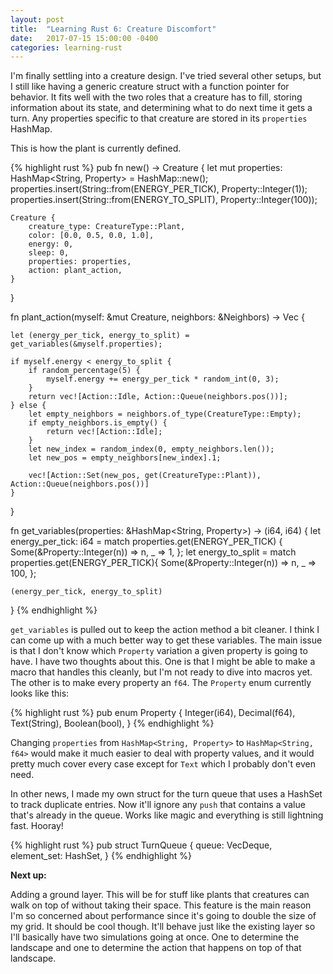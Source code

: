 ```yaml
---
layout: post
title:  "Learning Rust 6: Creature Discomfort"
date:   2017-07-15 15:00:00 -0400
categories: learning-rust
---
```

I'm finally settling into a creature design.  I've tried several other setups, but I still like having a generic creature struct with a function pointer for behavior.  It fits well with the two roles that a creature has to fill, storing information about its state, and determining what to do next time it gets a turn.  Any properties specific to that creature are stored in its `properties` HashMap.

This is how the plant is currently defined.

{% highlight rust %}
pub fn new() -> Creature {
    let mut properties: HashMap<String, Property> = HashMap::new();
    properties.insert(String::from(ENERGY_PER_TICK), Property::Integer(1));
    properties.insert(String::from(ENERGY_TO_SPLIT), Property::Integer(100));
    
    Creature {
        creature_type: CreatureType::Plant,
        color: [0.0, 0.5, 0.0, 1.0],
        energy: 0,
        sleep: 0,
        properties: properties,
        action: plant_action,
    }
}

fn plant_action(myself: &mut Creature, neighbors: &Neighbors) -> Vec<Action> {

    let (energy_per_tick, energy_to_split) = get_variables(&myself.properties);

    if myself.energy < energy_to_split {
        if random_percentage(5) {
            myself.energy += energy_per_tick * random_int(0, 3);
        }
        return vec![Action::Idle, Action::Queue(neighbors.pos())];
    } else {
        let empty_neighbors = neighbors.of_type(CreatureType::Empty);
        if empty_neighbors.is_empty() {
            return vec![Action::Idle];
        }
        let new_index = random_index(0, empty_neighbors.len());
        let new_pos = empty_neighbors[new_index].1;

        vec![Action::Set(new_pos, get(CreatureType::Plant)), Action::Queue(neighbors.pos())]
    }
}

fn get_variables(properties: &HashMap<String, Property>) -> (i64, i64) {
    let energy_per_tick: i64 = match properties.get(ENERGY_PER_TICK) {
        Some(&Property::Integer(n)) => n,
        _ => 1,
    };
    let energy_to_split = match properties.get(ENERGY_PER_TICK){
        Some(&Property::Integer(n)) => n,
        _ => 100,
    };

    (energy_per_tick, energy_to_split)
}
{% endhighlight %}

`get_variables` is pulled out to keep the action method a bit cleaner.  I think I can come up with a much better way to get these variables.  The main issue is that I don't know which `Property` variation a given property is going to have.  I have two thoughts about this.  One is that I might be able to make a macro that handles this cleanly, but I'm not ready to dive into macros yet.  The other is to make every property an `f64`.  The `Property` enum currently looks like this:

{% highlight rust %}
pub enum Property {
    Integer(i64),
    Decimal(f64),
    Text(String),
    Boolean(bool),
}
{% endhighlight %}

Changing `properties` from `HashMap<String, Property>` to `HashMap<String, f64>` would make it much easier to deal with property values, and it would pretty much cover every case except for `Text` which I probably don't even need.

In other news, I made my own struct for the turn queue that uses a HashSet to track duplicate entries.  Now it'll ignore any `push` that contains a value that's already in the queue.  Works like magic and everything is still lightning fast. Hooray!

{% highlight rust %}
pub struct TurnQueue {
    queue: VecDeque<usize>,
    element_set: HashSet<usize>,
}
{% endhighlight %}

**Next up:**

Adding a ground layer.  This will be for stuff like plants that creatures can walk on top of without taking their space.  This feature is the main reason I'm so concerned about performance since it's going to double the size of my grid.  It should be cool though.  It'll behave just like the existing layer so I'll basically have two simulations going at once.  One to determine the landscape and one to determine the action that happens on top of that landscape.